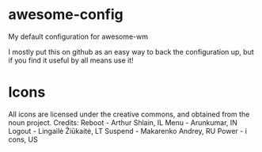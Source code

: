 # awesome-config
My default configuration for awesome-wm

I mostly put this on github as an easy way to back the configuration up, but if you find it useful by all means use it!

# Icons

All icons are licensed under the creative commons, and obtained from the noun project.
Credits:
Reboot - Arthur Shlain, IL
Menu - Arunkumar, IN
Logout - Lingailė Žiūkaitė, LT
Suspend -  Makarenko Andrey, RU
Power - i cons, US
